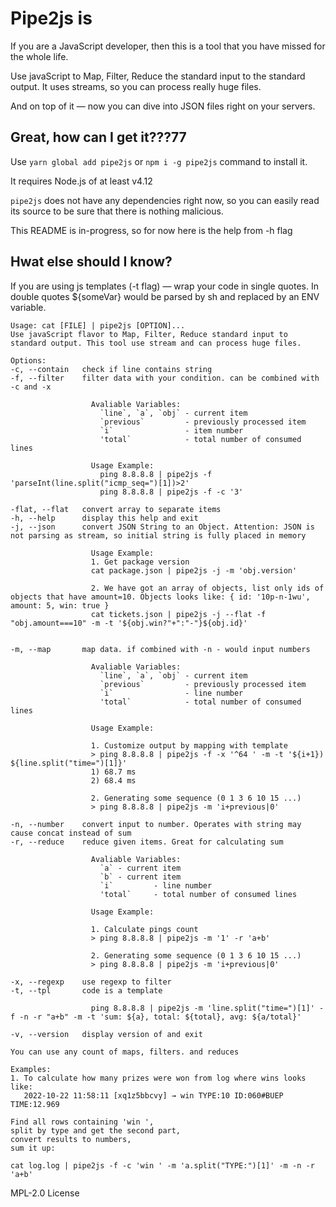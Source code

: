 # Pipe2js is 
If you are a JavaScript developer, then this is a tool that you have missed for the whole life.

Use javaScript to Map, Filter, Reduce the standard input to the standard output. It uses streams, so you can process really huge files.

And on top of it — now you can dive into JSON files right on your servers.

## Great, how can I get it???77

Use `yarn global add pipe2js` or `npm i -g pipe2js` command to install it.

It requires Node.js of at least v4.12

`pipe2js` does not have any dependencies right now, so you can easily read its source to be sure that there is nothing malicious.


This README is in-progress, so for now here is the help from -h flag

## Hwat else should I know?

If you are using js templates (-t flag) — wrap your code in single quotes. In double quotes ${someVar} would be parsed by sh and replaced by an ENV variable.

```
Usage: cat [FILE] | pipe2js [OPTION]...
Use javaScript flavor to Map, Filter, Reduce standard input to standard output. This tool use stream and can process huge files.

Options:
-c, --contain   check if line contains string
-f, --filter    filter data with your condition. can be combined with -c and -x

                  Avaliable Variables:
                    `line`, `a`, `obj` - current item
                    `previous`         - previously processed item
                    `i`                - item number
                    'total`            - total number of consumed lines

                  Usage Example:
                    ping 8.8.8.8 | pipe2js -f 'parseInt(line.split("icmp_seq=")[1])>2'
                    ping 8.8.8.8 | pipe2js -f -c '3'

-flat, --flat   convert array to separate items
-h, --help      display this help and exit
-j, --json      convert JSON String to an Object. Attention: JSON is not parsing as stream, so initial string is fully placed in memory

                  Usage Example:
                  1. Get package version
                  cat package.json | pipe2js -j -m 'obj.version'

                  2. We have got an array of objects, list only ids of objects that have amount=10. Objects looks like: { id: '10p-n-1wu', amount: 5, win: true }
                  cat tickets.json | pipe2js -j --flat -f "obj.amount===10" -m -t '${obj.win?"+":"-"}${obj.id}'


-m, --map       map data. if combined with -n - would input numbers

                  Avaliable Variables:
                    `line`, `a`, `obj` - current item
                    `previous`         - previously processed item
                    `i`                - line number
                    'total`            - total number of consumed lines

                  Usage Example:

                  1. Customize output by mapping with template
                  > ping 8.8.8.8 | pipe2js -f -x '^64 ' -m -t '${i+1}) ${line.split("time=")[1]}'
                  1) 68.7 ms
                  2) 68.4 ms

                  2. Generating some sequence (0 1 3 6 10 15 ...)
                  > ping 8.8.8.8 | pipe2js -m 'i+previous|0'

-n, --number    convert input to number. Operates with string may cause concat instead of sum
-r, --reduce    reduce given items. Great for calculating sum

                  Avaliable Variables:
                    `a` - current item
                    `b` - current item
                    `i`         - line number
                    'total`     - total number of consumed lines

                  Usage Example:

                  1. Calculate pings count
                  > ping 8.8.8.8 | pipe2js -m '1' -r 'a+b'

                  2. Generating some sequence (0 1 3 6 10 15 ...)
                  > ping 8.8.8.8 | pipe2js -m 'i+previous|0'

-x, --regexp    use regexp to filter
-t, --tpl       code is a template

                  ping 8.8.8.8 | pipe2js -m 'line.split("time=")[1]' -f -n -r "a+b" -m -t 'sum: ${a}, total: ${total}, avg: ${a/total}'

-v, --version   display version of and exit

You can use any count of maps, filters. and reduces

Examples:
1. To calculate how many prizes were won from log where wins looks like:
   2022-10-22 11:58:11 [xq1z5bbcvy] → win TYPE:10 ID:060#BUEP TIME:12.969

Find all rows containing 'win ',
split by type and get the second part,
convert results to numbers,
sum it up:

cat log.log | pipe2js -f -c 'win ' -m 'a.split("TYPE:")[1]' -m -n -r 'a+b'

```

MPL-2.0 License